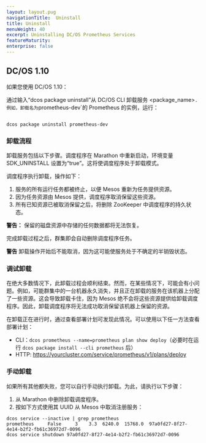 ```yaml
---
layout: layout.pug
navigationTitle:  Uninstall
title: Uninstall
menuWeight: 40
excerpt: Uninstalling DC/OS Prometheus Services
featureMaturity:
enterprise: false
---
```


## DC/OS 1.10

如果您使用 DC/OS 1.10：

通过输入“dcos package uninstall”从 DC/OS CLI 卸载服务 <package_name>`.
例如，卸载名为`prometheus-dev`的 Prometheus 的实例，运行：

```

dcos package uninstall prometheus-dev

```

### 卸载流程

卸载服务包括以下步骤。调度程序在 Marathon 中重新启动，环境变量  SDK_UNINSTALL 设置为“true”。这将使调度程序处于卸载模式。

调度程序执行卸载，操作如下：

 1. 服务的所有运行任务都被终止，以便 Mesos 重新为任务提供资源。
 1. 因为任务资源由 Mesos 提供，调度程序取消保留这些资源。
 1. 所有已知资源已被取消保留之后，将删除 ZooKeeper 中调度程序的持久状态。

**警告：** 保留的磁盘资源中存储的任何数据都将无法恢复。

完成卸载过程之后，群集即会自动删除调度程序任务。

**警告** 卸载操作开始后不能取消，因为这可能使服务处于不确定的半销毁状态。

### 调试卸载

在绝大多数情况下，此卸载过程会顺利结束。然而，在某些情况下，可能会有小问题。例如，可能群集中的一台机器永久消失，并且正在卸载的服务在该机器上分配了一些资源。这会导致卸载卡住，因为 Mesos 绝不会将这些资源提供给卸载调度程序。因此，卸载调度程序将无法成功取消保留该机器上保留的资源。

在卸载正在进行时，通过查看部署计划可发现此情况。可以使用以下任一方法查看部署计划：

- CLI：`dcos prometheus --name=prometheus plan show deploy`（必要时在运行 `dcos package install --cli prometheus` 后）
- HTTP: https://yourcluster.com/service/prometheus/v1/plans/deploy

### 手动卸载 

如果所有其他都失败，您可以自行手动执行卸载。为此，请执行以下步骤：

1. 从 Marathon 中删除卸载调度程序。
1. 按如下方式使用其 UUID 从 Mesos 中取消注册服务：

```shell
dcos service --inactive | grep prometheus
prometheus     False     3    3.3  6240.0  15768.0  97a0fd27-8f27-4e14-b2f2-fb61c36972d7-0096
dcos service shutdown 97a0fd27-8f27-4e14-b2f2-fb61c36972d7-0096
```
